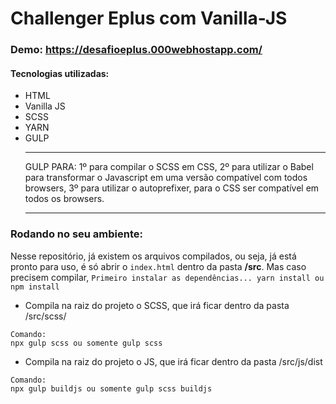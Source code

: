 # Challenger Eplus com Vanilla-JS

### Demo: https://desafioeplus.000webhostapp.com/

#### Tecnologias utilizadas:

- HTML
- Vanilla JS
- SCSS
- YARN
- GULP
  ***
  GULP PARA:
  1º para compilar o SCSS em CSS,
  2º para utilizar o Babel para transformar o Javascript em uma versão compatível com todos browsers,
  3º para utilizar o autoprefixer, para o CSS ser compatível em todos os browsers.
  ***

### Rodando no seu ambiente:

Nesse repositório, já existem os arquivos compilados, ou seja, já está pronto para uso, é só abrir o `index.html` dentro da pasta **/src**.
Mas caso precisem compilar,
``Primeiro instalar as dependências... yarn install ou npm install``

- Compila na raiz do projeto o SCSS, que irá ficar dentro da pasta /src/scss/

```
Comando:
npx gulp scss ou somente gulp scss
```

- Compila na raiz do projeto o JS, que irá ficar dentro da pasta /src/js/dist

```
Comando:
npx gulp buildjs ou somente gulp scss buildjs
```
